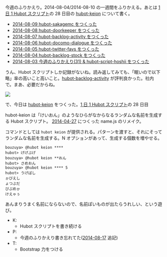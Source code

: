 今週のふりかえり。2014-08-04/2014-08-10 の一週間をふりかえる。あとは [1 日 1 Hubot スクリプト][hubot-script-per-day]の 28 日目の [hubot-keion][gh:bouzuya/hubot-keion] について書く。

- [2014-08-09 hubot-sakagemc をつくった][2014-08-09]
- [2014-08-08 hubot-doorkeeper をつくった][2014-08-08]
- [2014-08-07 hubot-backlog-activity をつくった][2014-08-07]
- [2014-08-06 hubot-docomo-dialogue をつくった][2014-08-06]
- [2014-08-05 hubot-twitter-favs をつくった][2014-08-05]
- [2014-08-04 hubot-backlog-stock をつくった][2014-08-04]
- [2014-08-03 今週のふりかえり(31) & hubot-script-hoshii をつくった][2014-08-03]

うん、Hubot スクリプトしか記録がないね。読み返してみても、「眠いので以下略」率の高いこと高いこと。[hubot-backlog-activity][gh:bouzuya/hubot-backlog-activity] が評判良かった。社内で。まあ、必要だからね。

![](http://img.bouzuya.net/2014-08-10.png)

で、今日は [hubot-keion][gh:bouzuya/hubot-keion] をつくった。[1 日 1 Hubot スクリプト][hubot-script-per-day]の 28 日目

hubot-keion は「けいおん」のようなひらがなからなるランダムな名前を生成する Hubot スクリプト。 [2014-04-27][] につくった name.js のリメイク。

コマンドとしては `hubot keion` が提供される。パターンを渡すと、それにそってランダムな名前を生成する。N オプションがあって、生成する個数を増やせる。

    bouzuya> @hubot keion ****
    hubot> げげぶげ
    bouzuya> @hubot keion **おん
    hubot> さめおん
    bouzuya> @hubot keion **** 5
    hubot> うげばし
    ゕびえし
    ょつぶだ
    びぷめゕ
    けえゃぅ

あんまりうまく名前にならないので、名前ぽいものが出たらうれしい、という遊び。

- K:
  - Hubot スクリプトを書き続ける
- P:
  - 今週のふりかえり書き忘れてた([2014-08-17][] 追記)
- T:
  - Bootstrap 力をつける

[gh:bouzuya/hubot-keion]: https://github.com/bouzuya/hubot-keion
[gh:bouzuya/hubot-backlog-activity]: https://github.com/bouzuya/hubot-backlog-activity
[hubot-script-per-day]: http://blog.bouzuya.net/posts?tags=hubot-script-per-day
[2014-08-17]: http://blog.bouzuya.net/2014/08/17/
[2014-04-27]: http://blog.bouzuya.net/2014/04/27/
[2014-08-09]: http://blog.bouzuya.net/2014/08/09/
[2014-08-08]: http://blog.bouzuya.net/2014/08/08/
[2014-08-07]: http://blog.bouzuya.net/2014/08/07/
[2014-08-06]: http://blog.bouzuya.net/2014/08/06/
[2014-08-05]: http://blog.bouzuya.net/2014/08/05/
[2014-08-04]: http://blog.bouzuya.net/2014/08/04/
[2014-08-03]: http://blog.bouzuya.net/2014/08/03/
